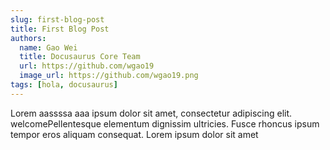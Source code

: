 ```yaml
---
slug: first-blog-post
title: First Blog Post
authors:
  name: Gao Wei
  title: Docusaurus Core Team
  url: https://github.com/wgao19
  image_url: https://github.com/wgao19.png
tags: [hola, docusaurus]
---
```


Lorem aassssa aaa ipsum dolor sit amet, consectetur adipiscing elit. welcomePellentesque elementum dignissim ultricies. Fusce rhoncus ipsum tempor eros aliquam consequat. Lorem ipsum dolor sit amet
